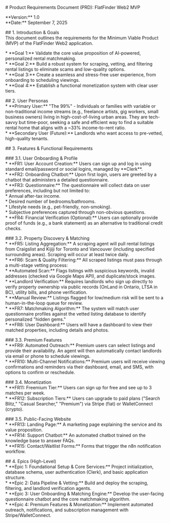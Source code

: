 \# Product Requirements Document (PRD): FlatFinder Web2 MVP

\*\*Version:\*\* 1.0  
\*\*Date:\*\* September 7, 2025

\#\# 1\. Introduction & Goals  
This document outlines the requirements for the Minimum Viable Product (MVP) of the FlatFinder Web2 application.

\* \*\*Goal 1:\*\* Validate the core value proposition of AI-powered, personalized rental matchmaking.  
\* \*\*Goal 2:\*\* Build a robust system for scraping, vetting, and filtering rental listings to eliminate scams and low-quality options.  
\* \*\*Goal 3:\*\* Create a seamless and stress-free user experience, from onboarding to scheduling viewings.  
\* \*\*Goal 4:\*\* Establish a functional monetization system with clear user tiers.

\#\# 2\. User Personas  
\* \*\*Primary User:\*\* "The 99%" \- Individuals or families with variable or non-traditional income streams (e.g., freelance artists, gig workers, small business owners) living in high-cost-of-living urban areas. They are tech-savvy but time-poor, seeking a safe and efficient way to find a suitable rental home that aligns with a \~33% income-to-rent ratio.  
\* \*\*Secondary User (Future):\*\* Landlords who want access to pre-vetted, high-quality tenants.

\#\# 3\. Features & Functional Requirements

\#\#\# 3.1. User Onboarding & Profile  
\* \*\*FR1: User Account Creation:\*\* Users can sign up and log in using standard email/password or social logins, managed by \*\*Clerk\*\*.  
\* \*\*FR2: Onboarding Chatbot:\*\* Upon first login, users are greeted by a chatbot that administers a detailed questionnaire.  
\* \*\*FR3: Questionnaire:\*\* The questionnaire will collect data on user preferences, including but not limited to:  
    \* Annual after-tax income.  
    \* Desired number of bedrooms/bathrooms.  
    \* Lifestyle needs (e.g., pet-friendly, non-smoking).  
    \* Subjective preferences captured through non-obvious questions.  
\* \*\*FR4: Financial Verification (Optional):\*\* Users can optionally provide proof of funds (e.g., a bank statement) as an alternative to traditional credit checks.

\#\#\# 3.2. Property Discovery & Matching  
\* \*\*FR5: Listing Aggregation:\*\* A scraping agent will pull rental listings from Craigslist and Kijiji for Toronto and Vancouver (including specified surrounding areas). Scraping will occur at least twice daily.  
\* \*\*FR6: Scam & Quality Filtering:\*\* All scraped listings must pass through a multi-stage vetting process:  
    \* \*\*Automated Scan:\*\* Flags listings with suspicious keywords, invalid addresses (checked via Google Maps API), and duplicate/stock images.  
    \* \*\*Landlord Verification:\*\* Requires landlords who sign up directly to verify property ownership via public records (OnLand in Ontario, LTSA in BC), utility bills, and phone verification.  
    \* \*\*Manual Review:\*\* Listings flagged for low/medium risk will be sent to a human-in-the-loop queue for review.  
\* \*\*FR7: Matchmaking Algorithm:\*\* The system will match user questionnaire profiles against the vetted listing database to identify personalized "hidden gems."  
\* \*\*FR8: User Dashboard:\*\* Users will have a dashboard to view their matched properties, including details and photos.

\#\#\# 3.3. Premium Features  
\* \*\*FR9: Automated Outreach:\*\* Premium users can select listings and provide their availability. An agent will then automatically contact landlords via email or phone to schedule viewings.  
\* \*\*FR10: Multi-Channel Notifications:\*\* Premium users will receive viewing confirmations and reminders via their dashboard, email, and SMS, with options to confirm or reschedule.

\#\#\# 3.4. Monetization  
\* \*\*FR11: Freemium Tier:\*\* Users can sign up for free and see up to 3 matches per week.  
\* \*\*FR12: Subscription Tiers:\*\* Users can upgrade to paid plans ("Search Blitz," "Casual Searcher," "Premium") via Stripe (fiat) or WalletConnect (crypto).

\#\#\# 3.5. Public-Facing Website  
\* \*\*FR13: Landing Page:\*\* A marketing page explaining the service and its value proposition.  
\* \*\*FR14: Support Chatbot:\*\* An automated chatbot trained on the knowledge base to answer FAQs.  
\* \*\*FR15: Contact/Waitlist Forms:\*\* Forms that trigger the n8n notification workflow.

\#\# 4\. Epics (High-Level)  
\* \*\*Epic 1: Foundational Setup & Core Services:\*\* Project initialization, database schema, user authentication (Clerk), and basic application structure.  
\* \*\*Epic 2: Data Pipeline & Vetting:\*\* Build and deploy the scraping, filtering, and landlord verification agents.  
\* \*\*Epic 3: User Onboarding & Matching Engine:\*\* Develop the user-facing questionnaire chatbot and the core matchmaking algorithm.  
\* \*\*Epic 4: Premium Features & Monetization:\*\* Implement automated outreach, notifications, and subscription management with Stripe/WalletConnect.  
